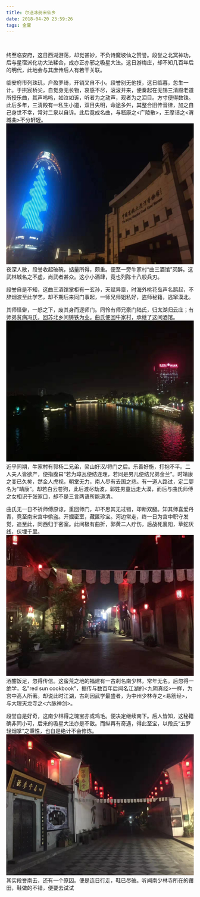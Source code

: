 ```yaml
---
title: 尔送冰舸来仙乡
date: 2018-04-20 23:59:26
tags: 金庸
---
```


<br>

终至临安府，这日西湖游荡，却觉甚妙，不负诗魔坡仙之赞誉。段誉之北冥神功，后与星宿派化功大法糅合，成亦正亦邪之吸星大法。这日游梅庄，却不知几百年后的明代，此地会与其庶传后人有若干关联。

临安府市列珠玑，户盈罗绮，开销又自不小。段誉别无他技，这日临暮，忽生一计。于拱宸桥尖，自觉身无长物，哀感不尽，滚滚并来，便奏起在无锡三清殿老道所授乐曲，其声呜呜，如泣如诉，听者为之动声，观者为之泪目。方寸便得数铢。此后多年，三清殿有一私生小道，双目失明，命途多舛，其整合旧传音律，加之自己身世不幸，常对二泉以自诉。此后竟成名曲，与嵇康之<广陵散>，王摩诘之<渭城曲>不分轩轾。
![如图](尔送冰舸来仙乡/1.jpeg)
夜深人散，段誉收起破碗，掂量所得，颇重。便至一旁牛家村“曲三酒馆”买醉。这武林城名之不虚，尚武者甚众。这小小酒肆，竟也列陈十八般兵刃。

段誉自是不知，这曲三酒馆掌柜有一玄孙，天赋异禀，时海外桃花岛声名鹊起，不辞烟波至此学艺，却不期后来同门事起，一师兄师姐私好，盗师秘籍，逃窜漠北。

其师怪僻，一怒之下，废其身而逐师门。同怜有师兄豪门陆氏，归太湖归云庄；有师弟贫病冯氏，回苏北乡间铸铁为业。曲氏便回牛家村，承继了这间酒馆。
![如图](尔送冰舸来仙乡/2.jpeg)
近乎同期，牛家村有郭杨二兄弟，梁山好汉/将门之后。乐善好施，打抱不平。二人夫人皆欲产，便指腹曰“若为璋瓦便结连理，若同是男儿便结兄弟金兰”。时靖康之变已久矣，然金人虎视，朝堂无力，南人尽有去国之悲。有一道人路过，定二婴名为“靖康”。却若白云苍狗，此后渡尽劫波，郭姓男童远走大漠，而后与曲氏师傅之女相识于张家口，却不是三言两语所能道清。

曲氏无一日不祈师傅原谅，重回师门，却不思其无过错，却断双腿。知其师喜爱丹青，竟至南宋宫中偷盗。开掘密室，藏匿珍宝。河边常走，终一日为宫中职守发觉，追至此，同西归于密室。此间极有曲折，郭黄二人疗伤，后战死襄阳，草蛇灰线，伏埋千里。
![如图](尔送冰舸来仙乡/3.jpeg)
酒酣饭足，忽得传信。这蛮荒之地的福建有一古刹名南少林，常年无名。后忽得一绝学，名"red sun cookbook"，据传与数百年后闻名江湖的<九阴真经>一样，为宫中高人所著。却说此时江湖，古刹因武学最盛者，为中州少林寺之<易筋经>，与大理天龙寺之<六脉神剑>。

段誉自是好奇，这南少林得之瑰宝亦或鸡毛。便决定继续南下。后人皆知，这秘籍确非同小可，后来的吸星大法亦是不敌。而纵再有奇遇，得此至宝，以段氏“五罗轻烟掌”之秉性，也自是绝计不会修炼。
![如图](尔送冰舸来仙乡/4.jpeg)
其实段誉南去，还有一个原因。便是连日行走，鞋已尽破。听闻南少林寺所在的莆田，鞋做的不错，便要去试试









